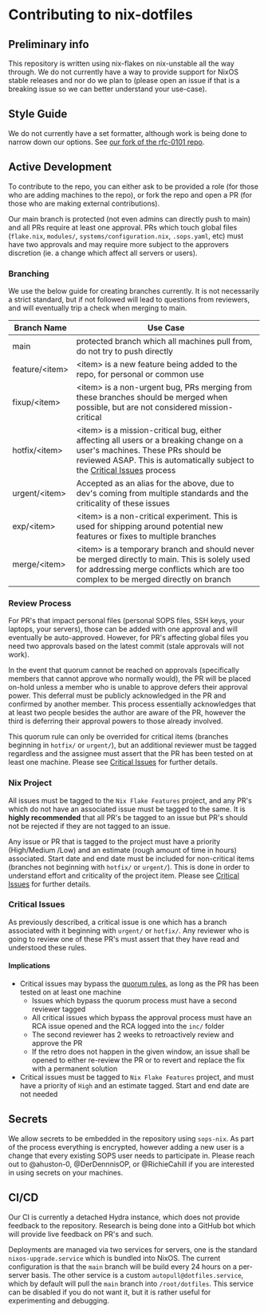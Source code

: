 # Contributing to nix-dotfiles

## Preliminary info

This repository is written using nix-flakes on nix-unstable all the way
through. We do not currently have a way to provide support for NixOS stable
releases and nor do we plan to (please open an issue if that
is a breaking issue so we can better understand your use-case).

## Style Guide

We do not currently have a set formatter, although work is being done to
narrow down our options. See
[our fork of the rfc-0101 repo](https://github.com/RAD-Development/rfc-0101).

## Active Development

To contribute to the repo, you can either ask to be provided a role
(for those who are adding machines to the repo), or fork the repo and open a PR
(for those who are making external contributions).

Our main branch is protected (not even admins can directly push to main) and
all PRs require at least one approval. PRs which touch global files
(`flake.nix`, `modules/`, `systems/configuration.nix`, `.sops.yaml`, etc)
must have two approvals and may require more subject to the approvers discretion
(ie. a change which affect all servers or users).

### Branching

We use the below guide for creating branches currently. It is not necessarily
a strict standard, but if not followed will lead to questions from reviewers,
and will eventually trip a check when merging to main.

| Branch Name      | Use Case                                                                                                                                                                             |
|------------------|--------------------------------------------------------------------------------------------------------------------------------------------------------------------------------------|
| main             | protected branch which all machines pull from, do not try to push directly                                                                                                            |
| feature/\<item\> | \<item\> is a new feature being added to the repo, for personal or common use                                                                                                        |
| fixup/\<item\>   | \<item\> is a non-urgent bug, PRs merging from these branches should be merged when possible, but are not considered mission-critical                                                |
| hotfix/\<item\>  | \<item\> is a mission-critical bug, either affecting all users or a breaking change on a user's machines. These PRs should be reviewed ASAP. This is automatically subject to the [Critical Issues](#critical-issues) process                                          |
| urgent/\<item\>  | Accepted as an alias for the above, due to dev's coming from multiple standards and the criticality of these issues                                                                  |
| exp/\<item\>     | \<item\> is a non-critical experiment. This is used for shipping around potential new features or fixes to multiple branches                                                         |
| merge/\<item\>   | \<item\> is a temporary branch and should never be merged directly to main. This is solely used for addressing merge conflicts which are too complex to be merged directly on branch |

### Review Process

For PR's that impact personal files (personal SOPS files, SSH keys, your laptops,
your servers), those can be added with one approval and will eventually be
auto-approved. However, for PR's affecting global files you need two
approvals based on the latest commit (stale approvals will not work).

In the event that quorum cannot be reached on approvals (specifically members
that cannot approve who normally would), the PR will be placed on-hold unless
a member who is unable to approve defers their approval power. This deferral
must be publicly acknowledged in the PR and confirmed by another member.
This process essentially acknowledges that at least two people besides the
author are aware of the PR, however the third is deferring their approval powers
to those already involved.

This quorum rule can only be overrided for critical items (branches beginning
in `hotfix/` or `urgent/`), but an additional reviewer must be tagged regardless
and the assignee must assert that the PR has been tested on at least one
machine. Please see [Critical Issues](#critical-issues) for further details.

### Nix Project

All issues must be tagged to the `Nix Flake Features` project, and any PR's
which do not have an associated issue must be tagged to the same. It is
**highly recommended** that all PR's be tagged to an issue but PR's should
not be rejected if they are not tagged to an issue.

Any issue or PR that is tagged to the project must have a priority (High/Medium
/Low) and an estimate (rough amount of time in hours) associated. Start date
and end date must be included for non-critical items (branches not beginning
with `hotfix/` or `urgent/`). This is done in order to understand effort and
criticality of the project item. Please see [Critical Issues](#critical-issues)
for further details.

### Critical Issues

As previously described, a critical issue is one which has a branch associated
with it beginning with `urgent/` or `hotfix/`. Any reviewer who is going to
review one of these PR's must assert that they have read and understood these
rules.

#### Implications

- Critical issues may bypass the [quorum rules](#review-process), as long as the
  PR has been tested on at least one machine
    - Issues which bypass the quorum process must have a second reviewer tagged
    - All critical issues which bypass the approval process must have an RCA issue
      opened and the RCA logged into the `inc/` folder
    - The second reviewer has 2 weeks to retroactively review and approve the PR
    - If the retro does not happen in the given window, an issue shall be opened
      to either re-review the PR or to revert and replace the fix with a
      permanent solution
- Critical issues must be tagged to `Nix Flake Features` project, and must have
  a priority of `High` and an estimate tagged. Start and end date are not needed

## Secrets

We allow secrets to be embedded in the repository using `sops-nix`. As part of
the process everything is encrypted, however adding a new user is a change
that every existing SOPS user needs to participate in. Please reach out to
@ahuston-0, @DerDennnisOP, or @RichieCahill if you are interested
in using secrets on your machines.

## CI/CD

Our CI is currently a detached Hydra instance, which does not provide
feedback to the repository. Research is being done into a GitHub bot which will
provide live feedback on PR's and such.

Deployments are managed via two services for servers, one is the standard
`nixos-upgrade.service` which is bundled into NixOS. The current configuration
is that the `main` branch will be build every 24 hours on a per-server basis.
The other service is a custom `autopull@dotfiles.service`, which by default
will pull the `main` branch into `/root/dotfiles`. This service can be disabled
if you do not want it, but it is rather useful for experimenting and debugging.
